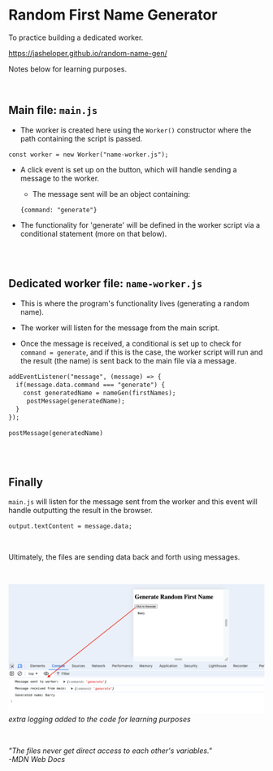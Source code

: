 # Random First Name Generator
To practice building a dedicated worker.

https://jasheloper.github.io/random-name-gen/

Notes below for learning purposes.

<br>

## Main file: `main.js`

- The worker is created here using the `Worker()` constructor where the path containing the script is passed.

```
const worker = new Worker("name-worker.js");
```

- A click event is set up on the button, which will handle sending a message to the worker.

    - The message sent will be an object containing:

    ```
    {command: "generate"}
    ```

- The functionality for 'generate' will be defined in the worker script via a conditional statement (more on that below).


<br>
<br>


## Dedicated worker file: `name-worker.js`

- This is where the program's functionality lives (generating a random name).

- The worker will listen for the message from the main script.

- Once the message is received, a conditional is set up to check for `command = generate`, and if this is the case, the worker script will run and the result (the name) is sent back to the main file via a message.

```
addEventListener("message", (message) => {
  if(message.data.command === "generate") {
    const generatedName = nameGen(firstNames);
     postMessage(generatedName);
  }
});
```

`postMessage(generatedName)`


<br>
<br>


## Finally

`main.js` will listen for the message sent from the worker and this event will handle outputting the result in the browser.

```
output.textContent = message.data;
```

<br>

Ultimately, the files are sending data back and forth using messages.

<br>

![screenshot of log](log.png)
*extra logging added to the code for learning purposes*

<br>

*"The files never get direct access to each other's variables."* <br>
*-MDN Web Docs*
